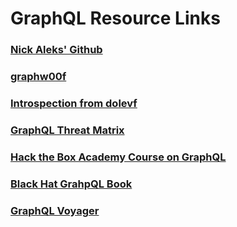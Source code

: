 # GraphQL Resource Links<a id='1.o'></a>

### [Nick Aleks' Github](https://github.com/nicholasaleks)

### [graphw00f](https://github.com/dolevf/graphw00f)

### [Introspection from dolevf](https://github.com/dolevf/Black-Hat-GraphQL/blob/master/queries/introspection_query.txt)

### [GraphQL Threat Matrix](https://github.com/nicholasaleks/graphql-threat-matrix?tab=readme-ov-file)

### [Hack the Box Academy Course on GraphQL](https://academy.hackthebox.com/module/271/section/3127)

### [Black Hat GrahpQL Book](https://nostarch.com/black-hat-graphql)

### [GraphQL Voyager](https://graphql-kit.com/graphql-voyager/)
